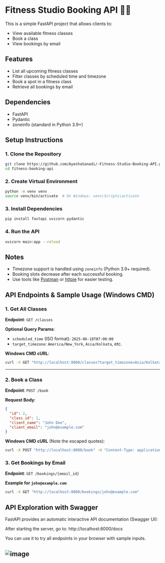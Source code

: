 # Fitness Studio Booking API 🏋️‍♀️ 

This is a simple FastAPI project that allows clients to:

- View available fitness classes
- Book a class
- View bookings by email


## Features

- List all upcoming fitness classes
- Filter classes by scheduled time and timezone
- Book a spot in a fitness class
- Retrieve all bookings by email


## Dependencies

* FastAPI
* Pydantic
* zoneinfo (standard in Python 3.9+)


## Setup Instructions

### 1. Clone the Repository

```bash
git clone https://github.com/AyeshaSanadi/-Fitness-Studio-Booking-API.git
cd fitness-booking-api
````

### 2. Create Virtual Environment

```bash
python -m venv venv
source venv/bin/activate  # On Windows: venv\Scripts\activate
```

### 3. Install Dependencies

```bash
pip install fastapi uvicorn pydantic
```

### 4. Run the API

```bash
uvicorn main:app --reload
```

## Notes

* Timezone support is handled using `zoneinfo` (Python 3.9+ required).
* Booking slots decrease after each successful booking.
* Use tools like [Postman](https://www.postman.com/) or [httpie](https://httpie.io/) for easier testing.


## API Endpoints & Sample Usage (Windows CMD)

### 1. Get All Classes

**Endpoint**: `GET /classes`

**Optional Query Params**:

* `scheduled_time` (ISO format): `2025-06-18T07:00:00`
* `target_timezone`: `America/New_York`, `Asia/Kolkata`, etc.

**Windows CMD cURL**:

```cmd
curl -X GET "http://localhost:8000/classes?target_timezone=Asia/Kolkata" -H "accept: application/json"
```

---

### 2. Book a Class

**Endpoint**: `POST /book`

**Request Body**:

```json
{
  "id": 2,
  "class_id": 1,
  "client_name": "John Doe",
  "client_email": "john@example.com"
}
```

**Windows CMD cURL** (Note the escaped quotes):

```cmd
curl -X POST "http://localhost:8000/book" -H "Content-Type: application/json" -d "{\"id\":2,\"class_id\":1,\"client_name\":\"John Doe\",\"client_email\":\"john@example.com\"}"
```

### 3. Get Bookings by Email

**Endpoint**: `GET /bookings/{email_id}`

**Example for `john@example.com`**:

```cmd
curl -X GET "http://localhost:8000/bookings/john@example.com"
```

## API Exploration with Swagger
FastAPI provides an automatic interactive API documentation (Swagger UI):

After starting the server, go to: http://localhost:8000/docs

You can use it to try all endpoints in your browser with sample inputs.

![image](https://github.com/user-attachments/assets/7ec1c1ca-67f4-4581-9cc2-31608f680890)
 --
